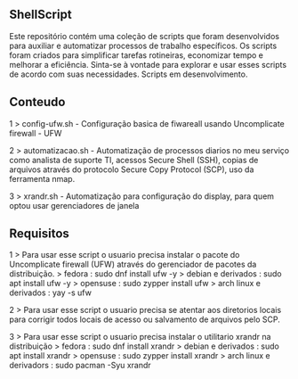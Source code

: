 ## ShellScript

Este repositório contém uma coleção de scripts que foram desenvolvidos para auxiliar e automatizar processos de trabalho específicos. Os scripts foram criados para simplificar tarefas rotineiras, economizar tempo e melhorar a eficiência. Sinta-se à vontade para explorar e usar esses scripts de acordo com suas necessidades.
Scripts em desenvolvimento.

## Conteudo
 
1 > config-ufw.sh - Configuração basica de fiwareall usando Uncomplicate firewall - UFW

2 > automatizacao.sh - Automatização de processos diarios no meu serviço como analista de suporte TI, acessos Secure Shell (SSH), copias de arquivos através do protocolo Secure Copy Protocol (SCP), uso da ferramenta nmap. 

3 > xrandr.sh - Automatização para configuração do display, para quem optou usar gerenciadores de janela

## Requisitos

1 > Para usar esse script o usuario precisa instalar o pacote do Uncomplicate firewall (UFW) através do gerenciador de pacotes da distribuição.
    > fedora : sudo dnf install ufw -y
    > debian e derivados : sudo apt install ufw -y
    > opensuse : sudo zypper install ufw
    > arch linux e derivados : yay -s ufw

2 > Para usar esse script o usuario precisa se atentar aos diretorios locais para corrigir todos locais de acesso ou salvamento de arquivos pelo SCP.

3 > Para usar esse script o usuario precisa instalar o utilitario xrandr na distribuição
    > fedora : sudo dnf install xrandr 
    > debian e derivados : sudo apt install xrandr
    > opensuse : sudo zypper install xrandr
    > arch linux e derivadors : sudo pacman -Syu xrandr

